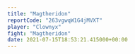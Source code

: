 ```yaml
---
title: "Magtheridon"
reportCode: "263vgwqW1G4jMVXT"
player: "Clownyx"
fight: "Magtheridon"
date: 2021-07-15T18:53:21.415000+00:00
---
```

